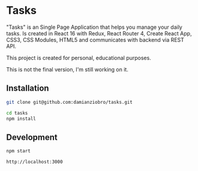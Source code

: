 # Tasks

"Tasks" is an Single Page Application that helps you manage your daily tasks. Is created in React 16 with Redux, React Router 4, Create React App, CSS3, CSS Modules, HTML5 and communicates with backend via REST API.

This project is created for personal, educational purposes.

This is not the final version, I'm still working on it.

## Installation

```bash
git clone git@github.com:damianziobro/tasks.git
```

```bash
cd tasks
npm install
```

## Development

```bash
npm start
```

```bash
http://localhost:3000
```